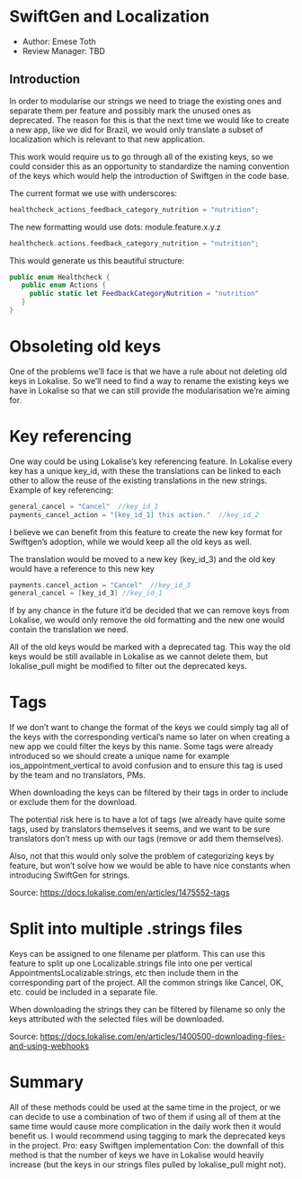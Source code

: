 # SwiftGen and Localization

* Author: Emese Toth
* Review Manager: TBD

## Introduction

In order to modularise our strings we need to triage the existing ones and separate them per feature and possibly mark the unused ones as deprecated. 
The reason for this is that the next time we would like to create a new app, like we did for Brazil, we would only translate a subset of localization which is relevant to that new application.

This work would require us to go through all of the existing keys, so we could consider this as an opportunity to standardize the naming convention of the keys which would help the introduction of Swiftgen in the code base.

The current format we use with underscores:
```swift
healthcheck_actions_feedback_category_nutrition = "nutrition";
```

The new formatting would use dots: module.feature.x.y.z
```swift
healthcheck.actions.feedback_category_nutrition = "nutrition";
```

This would generate us this beautiful structure:
```swift
public enum Healthcheck {
   public enum Actions {
     public static let FeedbackCategoryNutrition = "nutrition"
   }
}
```

# Obsoleting old keys
One of the problems we’ll face is that we have a rule about not deleting old keys in Lokalise. So we’ll need to find a way to rename the existing keys we have in Lokalise so that we can still provide the modularisation we’re aiming for.

# Key referencing

One way could be using Lokalise’s key referencing feature. In Lokalise every key has a unique key_id, with these the translations can be linked to each other to allow the reuse of the existing translations in the new strings.
Example of key referencing:
```swift
general_cancel = "Cancel"  //key_id_1
payments_cancel_action = "[key_id_1] this action."  //key_id_2
```
I believe we can benefit from this feature to create the new key format for Swiftgen’s adoption, while we would keep all the old keys as well. 

The translation would be moved to a new key (key_id_3) and the old key would have a reference to this new key
```swift
payments.cancel_action = "Cancel"  //key_id_3
general_cancel = [key_id_3] //key_id_1
```

If by any chance in the future it’d be decided that we can remove keys from Lokalise, we would only remove the old formatting and the new one would contain the translation we need.

All of the old keys would be marked with a deprecated tag. This way the old keys would be still available in Lokalise as we cannot delete them, but lokalise_pull might be modified to filter out the deprecated keys.

# Tags
If we don’t want to change the format of the keys we could simply tag all of the keys with the corresponding vertical’s name so later on when creating a new app we could filter the keys by this name.
Some tags were already introduced so we should create a unique name for example ios_appointment_vertical to avoid confusion and to ensure this tag is used by the team and no translators, PMs.

When downloading the keys can be filtered by their tags in order to include or exclude them for the download.

The potential risk here is to have a lot of tags (we already have quite some tags, used by translators themselves it seems, and we want to be sure translators don’t mess up with our tags (remove or add them themselves). 

Also, not that this would only solve the problem of categorizing keys by feature, but won’t solve how we would be able to have nice constants when introducing SwiftGen for strings.

Source: https://docs.lokalise.com/en/articles/1475552-tags


# Split into multiple .strings files
Keys can be assigned to one filename per platform. This can use this feature to split up one Localizable.strings file into one per vertical AppointmentsLocalizable.strings, etc then include them in the corresponding part of the project.
All the common strings like Cancel, OK, etc. could be included in a separate file.

When downloading the strings they can be filtered by filename so only the keys attributed with the selected files will be downloaded. 

Source: https://docs.lokalise.com/en/articles/1400500-downloading-files-and-using-webhooks


# Summary

All of these methods could be used at the same time in the project, or we can decide to use a combination of two of them if using all of them at the same time would cause more complication in the daily work then it would benefit us. 
I would recommend using tagging to mark the deprecated keys in the project.
Pro: easy Swiftgen implementation
Con: the downfall of this method is that the number of keys we have in Lokalise would heavily increase (but the keys in our strings files pulled by lokalise_pull might not).
